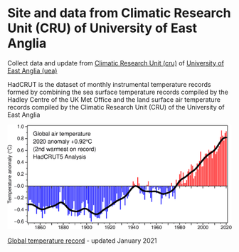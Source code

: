 # Site and data from Climatic Research Unit (CRU) of University of East Anglia

Collect data and update from [Climatic Research Unit (cru)](https://sites.uea.ac.uk/cru/) of [University of East Anglia (uea)](https://www.uea.ac.uk/)

HadCRUT is the dataset of monthly instrumental temperature records formed by combining the sea surface temperature records compiled by the Hadley Centre of the UK Met Office and the land surface air temperature records compiled by the Climatic Research Unit (CRU) of the University of East Anglia

![](html/421974/487107/CRU-GTC-2021.gif/CRU-GTC-2021.gif)

[Global temperature record](html/421974/1295957/CRU-Info-sheet-2021.pdf/CRU-Info-sheet-2021.pdf) - updated January 2021